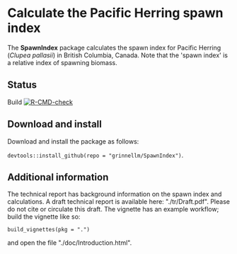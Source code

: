 # Calculate the Pacific Herring spawn index

The **SpawnIndex** package calculates the spawn index for Pacific Herring
(*Clupea pallasii*) in British Columbia, Canada.
Note that the 'spawn index' is a relative index of spawning biomass.

## Status

Build [![R-CMD-check](https://github.com/grinnellm/SpawnIndex/workflows/R-CMD-check/badge.svg)](https://github.com/grinnellm/SpawnIndex/actions)

## Download and install

Download and install the package as follows:

`devtools::install_github(repo = "grinnellm/SpawnIndex")`.

## Additional information

The technical report has background information on the spawn index and calculations.
A draft technical report is available here: "./tr/Draft.pdf".
Please do not cite or circulate this draft.
The vignette has an example workflow; build the vignette like so:

`build_vignettes(pkg = ".")`

and open the file "./doc/Introduction.html".
